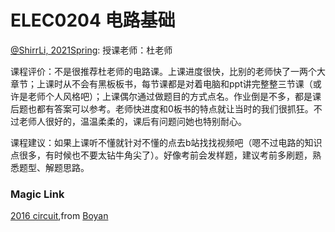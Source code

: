 
# ELEC0204 电路基础

[@ShirrLi, 2021Spring](https://github.com/ShirrLi):
授课老师：杜老师

课程评价：不是很推荐杜老师的电路课。上课进度很快，比别的老师快了一两个大章节；上课时从不会有黑板板书，每节课都是对着电脑和ppt讲完整整三节课（或许是老师个人风格吧）；上课偶尔通过做题目的方式点名。作业倒是不多，都是课后题也都有答案可以参考。老师快进度和0板书的特点就让当时的我们很抓狂。不过老师人很好的，温温柔柔的，课后有问题问她也特别耐心。

课程建议：如果上课听不懂就针对不懂的点去b站找找视频吧（嗯不过电路的知识点很多，有时候也不要太钻牛角尖了）。好像考前会发样题，建议考前多刷题，熟悉题型、解题思路。

### Magic Link

[2016 circuit](https://github.com/Emanual20/NKUCS.ICU/tree/main/resources/grade-1/ELEC0204/),from [Boyan](https://github.com/NKUSunBoyan)